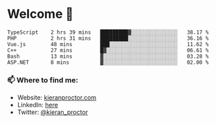 # Welcome 🦘

<!--START_SECTION:waka-->

```text
TypeScript    2 hrs 39 mins   █████████▓░░░░░░░░░░░░░░░   38.17 %
PHP           2 hrs 31 mins   █████████░░░░░░░░░░░░░░░░   36.16 %
Vue.js        48 mins         ███░░░░░░░░░░░░░░░░░░░░░░   11.62 %
C++           27 mins         █▓░░░░░░░░░░░░░░░░░░░░░░░   06.61 %
Bash          13 mins         ▓░░░░░░░░░░░░░░░░░░░░░░░░   03.28 %
ASP.NET       8 mins          ▓░░░░░░░░░░░░░░░░░░░░░░░░   02.00 %
```

<!--END_SECTION:waka-->

### 📫 Where to find me:

-   Website: [kieranproctor.com](https://kieranproctor.com/)
-   LinkedIn: [here](https://www.linkedin.com/in/kieran-proctor-086b5a159/)
-   Twitter: [@kieran_proctor](https://twitter.com/kieran_proctor)

